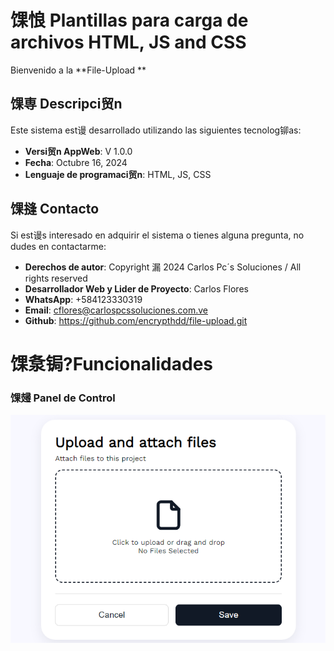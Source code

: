 # 馃悢 Plantillas para carga de archivos HTML, JS and CSS

Bienvenido a la **File-Upload **

## 馃専 Descripci贸n

Este sistema est谩 desarrollado utilizando las siguientes tecnolog铆as:
- **Versi贸n AppWeb**: V 1.0.0
- **Fecha**: Octubre 16, 2024
- **Lenguaje de programaci贸n**: HTML, JS, CSS

## 馃摓 Contacto

Si est谩s interesado en adquirir el sistema o tienes alguna pregunta, no dudes en contactarme:

- **Derechos de autor**: Copyright 漏 2024 Carlos Pc´s Soluciones / All rights reserved
- **Desarrollador Web y Lider de Proyecto**: Carlos Flores
- **WhatsApp**: +584123330319
- **Email**: cflores@carlospcssoluciones.com.ve
- **Github**: https://github.com/encrypthdd/file-upload.git

# 馃洜锔?Funcionalidades

### 馃攳 Panel de Control

![File-Upload](assets/img/upload.png)
